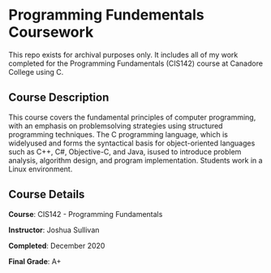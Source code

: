 # Programming Fundementals Coursework

This repo exists for archival purposes only. It includes all of my work completed for the Programming Fundamentals (CIS142) course at Canadore College using C.

## Course Description
This course covers the fundamental principles of computer programming, with an emphasis on problemsolving strategies using structured programming techniques. The C programming language, which is widelyused and forms the syntactical basis for object-oriented languages such as C++, C#, Objective-C, and Java, isused to introduce problem analysis, algorithm design, and program implementation. Students work in a Linux environment.

## Course Details
**Course**: CIS142 - Programming Fundamentals

**Instructor**: Joshua Sullivan

**Completed**: December 2020

**Final Grade**: A+
